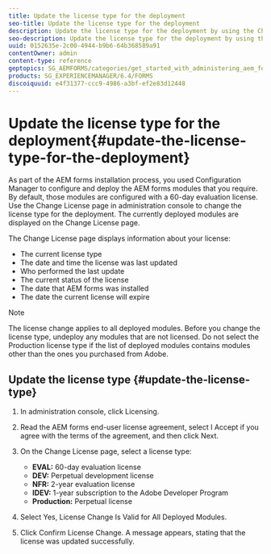 ```yaml
---
title: Update the license type for the deployment
seo-title: Update the license type for the deployment
description: Update the license type for the deployment by using the Change License page in administration console.
seo-description: Update the license type for the deployment by using the Change License page in administration console.
uuid: 0152635e-2c00-4944-b9b6-64b368589a91
contentOwner: admin
content-type: reference
geptopics: SG_AEMFORMS/categories/get_started_with_administering_aem_forms_on_jee
products: SG_EXPERIENCEMANAGER/6.4/FORMS
discoiquuid: e4f31377-ccc9-4986-a3bf-ef2e83d12448
---
```


# Update the license type for the deployment{#update-the-license-type-for-the-deployment}

As part of the AEM forms installation process, you used Configuration Manager to configure and deploy the AEM forms modules that you require. By default, those modules are configured with a 60-day evaluation license. Use the Change License page in administration console to change the license type for the deployment. The currently deployed modules are displayed on the Change License page.

The Change License page displays information about your license:

* The current license type
* The date and time the license was last updated
* Who performed the last update
* The current status of the license
* The date that AEM forms was installed
* The date the current license will expire

>[!NOTE]
>
>The license change applies to all deployed modules. Before you change the license type, undeploy any modules that are not licensed. Do not select the Production license type if the list of deployed modules contains modules other than the ones you purchased from Adobe.

## Update the license type {#update-the-license-type}

1. In administration console, click Licensing.
1. Read the AEM forms end-user license agreement, select I Accept if you agree with the terms of the agreement, and then click Next.
1. On the Change License page, select a license type:

    * **EVAL:** 60-day evaluation license
    * **DEV:** Perpetual development license
    * **NFR:** 2-year evaluation license
    * **IDEV:** 1-year subscription to the Adobe Developer Program
    * **Production:** Perpetual license

1. Select Yes, License Change Is Valid for All Deployed Modules.
1. Click Confirm License Change. A message appears, stating that the license was updated successfully.

